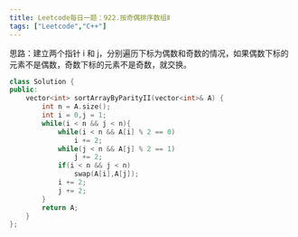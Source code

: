 ```yaml
---
title: Leetcode每日一题：922.按奇偶排序数组Ⅱ
tags: ["Leetcode","C++"]
---
```


思路：建立两个指针 i 和 j，分别遍历下标为偶数和奇数的情况，如果偶数下标的元素不是偶数，奇数下标的元素不是奇数，就交换。

~~~c++
class Solution {
public:
    vector<int> sortArrayByParityII(vector<int>& A) {
        int n = A.size();
        int i = 0,j = 1;
        while(i < n && j < n){
            while(i < n && A[i] % 2 == 0)
                i += 2;
            while(j < n && A[j] % 2 == 1)
                j += 2;
            if(i < n && j < n)
                swap(A[i],A[j]);
            i += 2;
            j += 2;
        }
        return A;
    }
};
~~~

